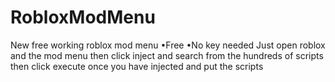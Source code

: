 # RobloxModMenu
New free working roblox mod menu
•Free
•No key needed
Just open roblox and the mod menu
then click inject and search from the hundreds of scripts
then click execute once you have injected and put the scripts
